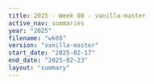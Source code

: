 ```yaml
---
title: 2025 - Week 08 - vanilla-master
active_nav: summaries
year: "2025"
filename: "wk08"
version: "vanilla-master"
start_date: "2025-02-17"
end_date: "2025-02-23"
layout: "summary"
---
```

